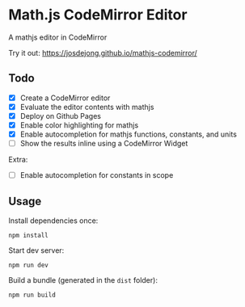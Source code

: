 # Math.js CodeMirror Editor

A mathjs editor in CodeMirror

Try it out: https://josdejong.github.io/mathjs-codemirror/

## Todo

- [x] Create a CodeMirror editor
- [x] Evaluate the editor contents with mathjs
- [x] Deploy on Github Pages
- [x] Enable color highlighting for mathjs
- [x] Enable autocompletion for mathjs functions, constants, and units
- [ ] Show the results inline using a CodeMirror Widget

Extra:

- [ ] Enable autocompletion for constants in scope

## Usage

Install dependencies once:

```
npm install
```

Start dev server:

```
npm run dev
```

Build a bundle (generated in the `dist` folder):

```
npm run build
```
